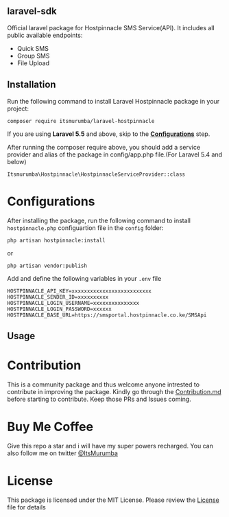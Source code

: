 ## laravel-sdk
Official laravel package for Hostpinnacle SMS Service(API). It includes all public available endpoints:
* Quick SMS
* Group SMS
* File Upload

## Installation

Run the following command to install Laravel Hostpinnacle package in your project:

````
composer require itsmurumba/laravel-hostpinnacle
````

If you are using **Laravel 5.5** and above, skip to the [**Configurations**](https://github.com/ItsMurumba/laravel-hostpinnacle#configurations) step.

After running the composer require above, you should add a service provider and alias of the package in config/app.php file.(For Laravel 5.4 and below)

````
Itsmurumba\Hostpinnacle\HostpinnacleServiceProvider::class
````

# Configurations

After installing the package, run the following command to install `hostpinnacle.php` configuartion file in the `config` folder:

````
php artisan hostpinnacle:install
````

or 
````
php artisan vendor:publish
````

Add and define the following variables in your `.env` file

````
HOSTPINNACLE_API_KEY=xxxxxxxxxxxxxxxxxxxxxxxxxx
HOSTPINNACLE_SENDER_ID=xxxxxxxxxx
HOSTPINNACLE_LOGIN_USERNAME=xxxxxxxxxxxxxxx
HOSTPINNACLE_LOGIN_PASSWORD=xxxxxx
HOSTPINNACLE_BASE_URL=https://smsportal.hostpinnacle.co.ke/SMSApi
````

## Usage


# Contribution
This is a community package and thus welcome anyone intrested to contribute in improving the package. Kindly go through the [Contribution.md](Contribution.md) before starting to contribute. Keep those PRs and Issues coming.

# Buy Me Coffee
Give this repo a star and i will have my super powers recharged. You can also follow me on twitter [@ItsMurumba](https://twitter.com/ItsMurumba)

# License
This package is licensed under the MIT License. Please review the [License](LICENSE.md) file for details
